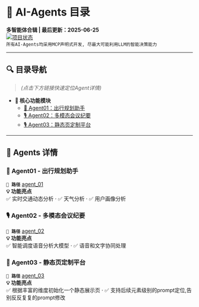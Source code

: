 # 🤖 AI-Agents 目录  
**多智能体合辑 | 最后更新：2025-06-25**  
[![项目状态](https://img.shields.io/badge/状态-活跃开发中-success)](https://github.com/felismargarita/ai-agents)  
`所有AI-Agents均采用MCP声明式开发, 尽最大可能利用LLM的智能决策能力`

---

## 🔍 目录导航  
> *(点击下方链接快速定位Agent详情)*  
- **📁 核心功能模块**  
  - [🚗 Agent01：出行规划助手](#-agent01-出行规划助手)  
  - [🎙️ Agent02：多模态会议纪要](#-agent02-多模态会议纪要)  
  - [🎙️ Agent03：静态页定制平台](#-agent03-静态页定制平台)  
---

## 🧩 Agents 详情

### 🚗 Agent01 - 出行规划助手  
**`📍 路径`** [agent_01](./agent_01)  
**💡 功能亮点**  
✅ 实时交通动态分析 · ✅ 天气分析 · ✅ 用户画像分析

### 🎙️ Agent02 - 多模态会议纪要  
**`📍 路径`** [agent_02](./agent_02)  
**💡 功能亮点**  
✅ 智能调度语音分析大模型 · ✅ 语音和文字协同处理

### 🚀  Agent03 - 静态页定制平台  
**`📍 路径`** [agent_03](./agent_03)  
**💡 功能亮点**  
✅ 根据丰富的维度初始化一个静态展示页 · ✅ 支持后续元素级别的prompt定位,告别反反复复的prompt修改
